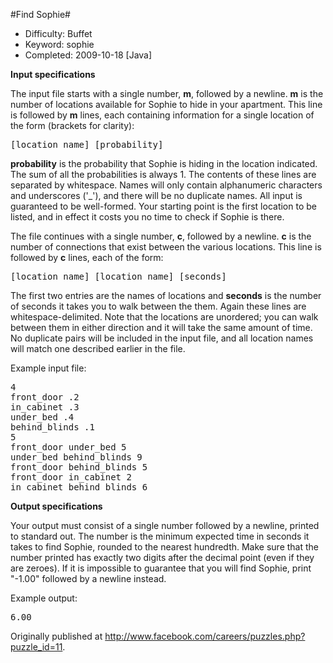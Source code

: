 #Find Sophie#

* Difficulty:  Buffet
* Keyword:     sophie
* Completed:   2009-10-18 [Java]

**Input specifications**

The input file starts with a single number, **m**, followed by a newline. **m** is the number of locations available for Sophie to hide in your apartment. This line is followed by **m** lines, each containing information for a single location of the form (brackets for clarity):

<pre>
[location name] [probability]
</pre>

**probability** is the probability that Sophie is hiding in the location indicated. The sum of all the probabilities is always 1. The contents of these lines are separated by whitespace. Names will only contain alphanumeric characters and underscores ('_'), and there will be no duplicate names. All input is guaranteed to be well-formed. Your starting point is the first location to be listed, and in effect it costs you no time to check if Sophie is there.

The file continues with a single number, **c**, followed by a newline. **c** is the number of connections that exist between the various locations. This line is followed by **c** lines, each of the form:

<pre>
[location name] [location name] [seconds]
</pre>

The first two entries are the names of locations and **seconds** is the number of seconds it takes you to walk between the them. Again these lines are whitespace-delimited. Note that the locations are unordered; you can walk between them in either direction and it will take the same amount of time. No duplicate pairs will be included in the input file, and all location names will match one described earlier in the file.


Example input file:
<pre>
4
front_door .2
in_cabinet .3
under_bed .4
behind_blinds .1
5
front_door under_bed 5
under_bed behind_blinds 9
front_door behind_blinds 5
front_door in_cabinet 2
in_cabinet behind_blinds 6
</pre>

**Output specifications**

Your output must consist of a single number followed by a newline, printed to standard out. The number is the minimum expected time in seconds it takes to find Sophie, rounded to the nearest hundredth. Make sure that the number printed has exactly two digits after the decimal point (even if they are zeroes). If it is impossible to guarantee that you will find Sophie, print "-1.00" followed by a newline instead.

Example output:
<pre>
6.00
</pre>

Originally published at http://www.facebook.com/careers/puzzles.php?puzzle_id=11.